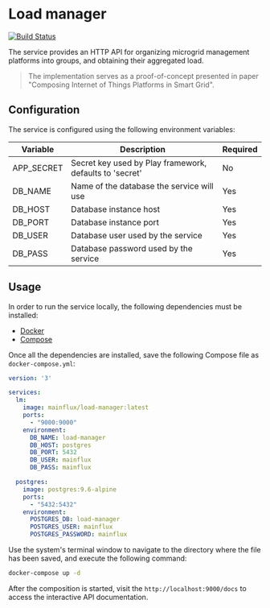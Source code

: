 # Load manager

[![Build Status][travis-img]][travis-url]

The service provides an HTTP API for organizing microgrid management platforms
into groups, and obtaining their aggregated load.

> The implementation serves as a proof-of-concept presented in paper "Composing 
Internet of Things Platforms in Smart Grid".

## Configuration

The service is configured using the following environment variables:

| Variable     | Description                                             | Required |
|--------------|---------------------------------------------------------|----------|
| APP_SECRET   | Secret key used by Play framework, defaults to 'secret' | No       |
| DB_NAME      | Name of the database the service will use               | Yes      |
| DB_HOST      | Database instance host                                  | Yes      |
| DB_PORT      | Database instance port                                  | Yes      |
| DB_USER      | Database user used by the service                       | Yes      |
| DB_PASS      | Database password used by the service                   | Yes      |

## Usage

In order to run the service locally, the following dependencies must be installed:
- [Docker][docker-url]
- [Compose][compose-url]

Once all the dependencies are installed, save the following Compose file as
`docker-compose.yml`:

```yaml
version: '3'

services:
  lm:
    image: mainflux/load-manager:latest
    ports:
      - "9000:9000"
    environment:
      DB_NAME: load-manager
      DB_HOST: postgres
      DB_PORT: 5432
      DB_USER: mainflux
      DB_PASS: mainflux

  postgres:
    image: postgres:9.6-alpine
    ports:
      - "5432:5432"
    environment:
      POSTGRES_DB: load-manager
      POSTGRES_USER: mainflux
      POSTGRES_PASSWORD: mainflux
```

Use the system's terminal window to navigate to the directory where the file has
been saved, and execute the following command:

```bash
docker-compose up -d
```

After the composition is started, visit the `http://localhost:9000/docs` to access
the interactive API documentation.

[compose-url]: https://docs.docker.com/compose/overview/
[docker-url]: https://docker.com
[travis-img]: https://travis-ci.org/MainfluxLabs/loadmanager.svg?branch=dev
[travis-url]: https://travis-ci.org/MainfluxLabs/loadmanager
